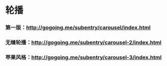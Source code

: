# 轮播
### 第一版：http://gogoing.me/subentry/carousel/index.html
### 无缝轮播：http://gogoing.me/subentry/carousel-2/index.html
### 苹果风格：http://gogoing.me/subentry/carousel-3/index.html
